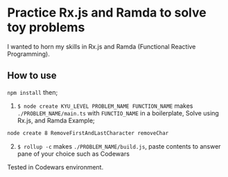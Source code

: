 # Practice Rx.js and Ramda to solve toy problems 
I wanted to horn my skills in Rx.js and Ramda (Functional Reactive Programming).

## How to use
`npm install` then;

1) `$ node create KYU_LEVEL PROBLEM_NAME FUNCTION_NAME` makes `./PROBLEM_NAME/main.ts` with `FUNCTIO_NAME` in a boilerplate, Solve using Rx.js, and Ramda
Example;
```bash
node create 8 RemoveFirstAndLastCharacter removeChar
```
2) `$ rollup -c` makes `./PROBLEM_NAME/build.js`, paste contents to answer pane of your choice such as Codewars

Tested in Codewars environment.






